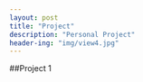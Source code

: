 ```yaml
---
layout: post
title: "Project"
description: "Personal Project"
header-ing: "img/view4.jpg"
---
```


##Project 1